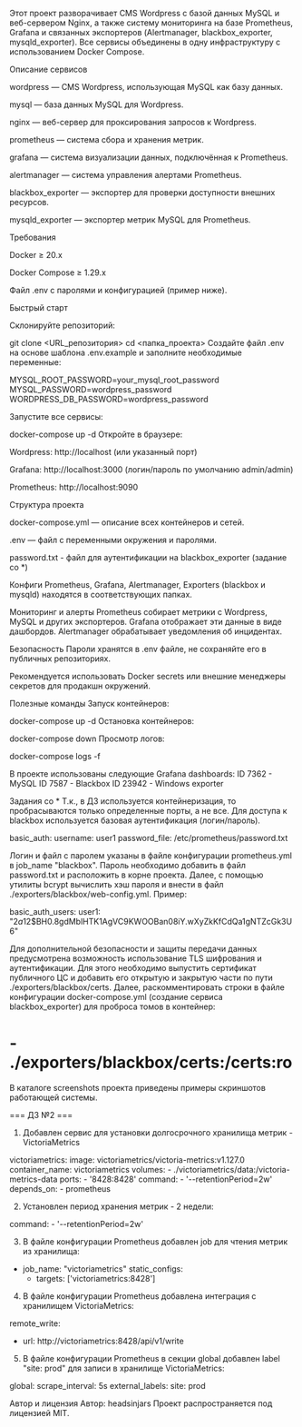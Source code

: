 Этот проект разворачивает CMS Wordpress с базой данных MySQL и веб-сервером Nginx, а также систему мониторинга на базе Prometheus, Grafana и связанных экспортеров (Alertmanager, blackbox_exporter, mysqld_exporter). Все сервисы объединены в одну инфраструктуру с использованием Docker Compose.

Описание сервисов

wordpress — CMS Wordpress, использующая MySQL как базу данных.

mysql — база данных MySQL для Wordpress.

nginx — веб-сервер для проксирования запросов к Wordpress.

prometheus — система сбора и хранения метрик.

grafana — система визуализации данных, подключённая к Prometheus.

alertmanager — система управления алертами Prometheus.

blackbox_exporter — экспортер для проверки доступности внешних ресурсов.

mysqld_exporter — экспортер метрик MySQL для Prometheus.

Требования

Docker ≥ 20.x

Docker Compose ≥ 1.29.x

Файл .env с паролями и конфигурацией (пример ниже).

Быстрый старт

Склонируйте репозиторий:

git clone <URL_репозитория>
cd <папка_проекта>
Создайте файл .env на основе шаблона .env.example и заполните необходимые переменные:

MYSQL_ROOT_PASSWORD=your_mysql_root_password
MYSQL_PASSWORD=wordpress_password
WORDPRESS_DB_PASSWORD=wordpress_password

Запустите все сервисы:

docker-compose up -d
Откройте в браузере:

Wordpress: http://localhost (или указанный порт)

Grafana: http://localhost:3000 (логин/пароль по умолчанию admin/admin)

Prometheus: http://localhost:9090

Структура проекта

docker-compose.yml — описание всех контейнеров и сетей.

.env — файл с переменными окружения и паролями.

password.txt - файл для аутентификации на blackbox_exporter (задание со *)

Конфиги Prometheus, Grafana, Alertmanager, Exporters (blackbox и mysqld) находятся в соответствующих папках.

Мониторинг и алерты
Prometheus собирает метрики с Wordpress, MySQL и других экспортеров. Grafana отображает эти данные в виде дашбордов. Alertmanager обрабатывает уведомления об инцидентах.

Безопасность
Пароли хранятся в .env файле, не сохраняйте его в публичных репозиториях.

Рекомендуется использовать Docker secrets или внешние менеджеры секретов для продакшн окружений.

Полезные команды
Запуск контейнеров:

docker-compose up -d
Остановка контейнеров:

docker-compose down
Просмотр логов:

docker-compose logs -f

В проекте использованы следующие Grafana dashboards:
ID 7362 - MySQL
ID 7587 - Blackbox
ID 23942 - Windows exporter

Задания со *
Т.к., в ДЗ используется контейнеризация, то пробрасываются только определенные порты, а не все. Для доступа к blackbox используется базовая аутентификация (логин/пароль). 

basic_auth:
      username: user1
      password_file: /etc/prometheus/password.txt

Логин и файл с паролем указаны в файле конфигурации prometheus.yml в job_name "blackbox". Пароль необходимо добавить в файл password.txt и расположить в корне проекта. Далее, с помощью утилиты bcrypt вычислить хэш пароля и внести в файл ./exporters/blackbox/web-config.yml. Пример:

basic_auth_users:
  user1: "$2a$12$BH0.8gdMblHTK1AgVC9KWOOBan08iY.wXyZkKfCdQa1gNTZcGk3U6"

Для дополнительной безопасности и защиты передачи данных предусмотрена возможность использование TLS шифрования и аутентификации. Для этого необходимо выпустить сертификат публичного ЦС и добавить его открытую и закрытую части по пути ./exporters/blackbox/certs. Далее, раскомментировать строки в файле конфигурации docker-compose.yml (создание сервиса blackbox_exporter) для проброса томов в контейнер:

#    - ./exporters/blackbox/certs:/certs:ro

В каталоге screenshots проекта приведены примеры скриншотов работающей системы.

=== ДЗ №2 ===

1. Добавлен сервис для установки долгосрочного хранилища метрик - VictoriaMetrics

victoriametrics:
    image: victoriametrics/victoria-metrics:v1.127.0
    container_name: victoriametrics
    volumes:
      - ./victoriametrics/data:/victoria-metrics-data
    ports:
      - '8428:8428'
    command: 
      - '--retentionPeriod=2w'
    depends_on:
      - prometheus

2. Установлен период хранения метрик - 2 недели:

command: 
      - '--retentionPeriod=2w'

3. В файле конфигурации Prometheus добавлен job для чтения метрик из хранилища:

  - job_name: "victoriametrics"
    static_configs:
      - targets: ['victoriametrics:8428']

4. В файле конфигурации Prometheus добавлена интеграция с хранилищем VictoriaMetrics:

remote_write:
  - url: http://victoriametrics:8428/api/v1/write

5. В файле конфигурации Prometheus в секции global добавлен label "site: prod" для записи в хранилище VictoriaMetrics:

global:
  scrape_interval: 5s
  external_labels:
    site: prod


Автор и лицензия
Автор: headsinjars
Проект распространяется под лицензией MIT.